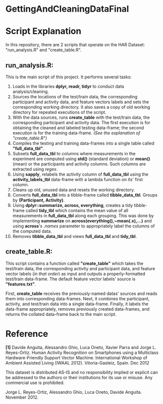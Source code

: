# GettingAndCleaningDataFinal

Script Explanation
==================================================

In this repository, there are 2 scripts that operate on the HAR Dataset: "run_analysis.R" and "create_table.R". 

## run_analysis.R:

This is the main script of this project. It performs several tasks:

1. Loads in the libraries **dplyr, readr, tidyr** to conduct data analysis/cleaning.
2. Sources the locations of the test/train data, the corresponding participant and activity data, and feature vectors labels and sets the corresponding working directory. It also saves a copy of old working directory for repeated executions of the script.
3. With the data sources, runs **create_table** with the test/train data, the corresponding participant and activity data. The first execution is for obtaining the cleaned and labeled testing data-frame; the second execution is for the training data-frame. *(See the explanation of "create_table.R")*
4. Compiles the testing and training data-frames into a single table called **"full_data_tbl"**. 
5. Subsets **full_data_tbl** to columns where measurements in the experiment are computed using **std()** (standard deviation) or **mean()** (mean) or the participants and activity columns. Such columns are extracted using *regex*.
6. Using **sapply**, relabels the activity column of **full_data_tbl** using the **activity_labels_tbl** data-frame with a lambda function on its' first column.
7. Cleans up old, unused data and resets the working directory.
8. Converts **full_data_tbl** into a tibble-frame called **tibble_data_tbl**. Groups by **(Participant, Activity)**.
9. Using **dplyr::summarize, across, everything**, creates a tidy tibble-frame called **tidy_tbl** which contains the mean value of all measurements in **full_data_tbl** along each grouping. This was done by implementing **summarize** on **across(everything(),~mean(.x),...)** and using **across**'s *.names* parameter to appropriately label the columns of the computed data.
10. Removes **tibble_data_tbl** and views **full_data_tbl** and **tidy_tbl**.

## create_table.R:

This script contains a function called **"create_table"** which takes the test/train data, the corresponding activity and participant data, and feature vector labels (*in that order*) as input and outputs a properly-formatted test/train data-frame. The default feature vector labels' source is **"features.txt"**.

First, **create_table** receives the previously-named datas' sources and reads them into corresponding data-frames. 
Next, it combines the participant, activity, and test/train data into a single data-frame.
Finally, it labels the data-frame appropriately, removes previously created data-frames, and returns the collated data-frame back to the main script.

Reference
================

**[1]** Davide Anguita, Alessandro Ghio, Luca Oneto, Xavier Parra and Jorge L. Reyes-Ortiz. Human Activity Recognition on Smartphones using a Multiclass Hardware-Friendly Support Vector Machine. International Workshop of Ambient Assisted Living (IWAAL 2012). Vitoria-Gasteiz, Spain. Dec 2012

This dataset is distributed AS-IS and no responsibility implied or explicit can be addressed to the authors or their institutions for its use or misuse. Any commercial use is prohibited.

Jorge L. Reyes-Ortiz, Alessandro Ghio, Luca Oneto, Davide Anguita. November 2012.
